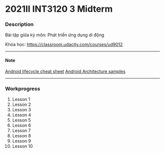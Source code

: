 # 2021II INT3120 3 Midterm

### Description
Bài tập giữa kỳ môn: Phát triển ứng dụng di động 

Khóa học: https://classroom.udacity.com/courses/ud9012

---
#### Note
[Android lifecycle cheat sheet](https://github.com/JoseAlcerreca/android-lifecycles)
[Android Architecture samples](https://github.com/android/architecture-samples/wiki)

---
### Workprogress

1. Lesson 1
2. Lesson 2
3. Lesson 3
4. Lesson 4
5. Lesson 5
6. Lesson 6
7. Lesson 7
8. Lesson 8
9. Lesson 9
10. Lesson 10
